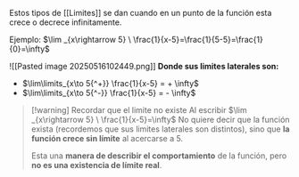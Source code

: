 Estos tipos de [[Limites]] se dan cuando en un punto de la función esta crece o decrece infinitamente.

Ejemplo: $\lim _{x\rightarrow 5} \ \frac{1}{x-5}=\frac{1}{5-5}=\frac{1}{0}=\infty$

![[Pasted image 20250516102449.png]]
**Donde sus limites laterales son:**
- $\lim\limits_{x\to 5{^+}} \frac{1}{x-5} = + \infty$
- $\lim\limits_{x\to 5{^-}} \frac{1}{x-5} = - \infty$

> [!warning] Recordar que el limite no existe
> Al escribir $\lim _{x\rightarrow 5} \ \frac{1}{x-5}=\infty$ No quiere decir que la función exista (recordemos que sus limites laterales son distintos), sino que **la función crece sin límite** al acercarse a 5. 
> 
> Esta una **manera de describir el comportamiento** de la función, pero **no es una existencia de límite real**.



